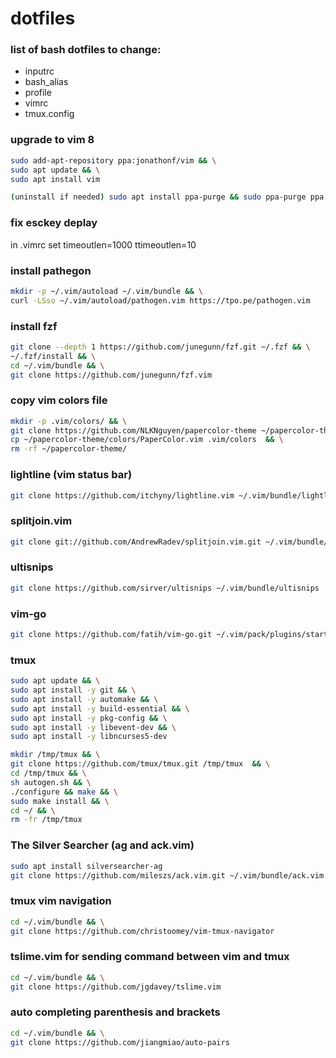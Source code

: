 # dotfiles

### list of bash dotfiles to change:
- inputrc
- bash_alias
- profile 
- vimrc
- tmux.config


### upgrade to vim 8
```sh
sudo add-apt-repository ppa:jonathonf/vim && \
sudo apt update && \
sudo apt install vim

(uninstall if needed) sudo apt install ppa-purge && sudo ppa-purge ppa:jonathonf/vim
```

### fix esckey deplay
in .vimrc
set timeoutlen=1000 ttimeoutlen=10

### install pathegon
```sh
mkdir -p ~/.vim/autoload ~/.vim/bundle && \
curl -LSso ~/.vim/autoload/pathogen.vim https://tpo.pe/pathogen.vim
```

### install fzf
```sh
git clone --depth 1 https://github.com/junegunn/fzf.git ~/.fzf && \
~/.fzf/install && \
cd ~/.vim/bundle && \
git clone https://github.com/junegunn/fzf.vim
```

### copy vim colors file
```sh
mkdir -p .vim/colors/ && \
git clone https://github.com/NLKNguyen/papercolor-theme ~/papercolor-theme && \
cp ~/papercolor-theme/colors/PaperColor.vim .vim/colors  && \
rm -rf ~/papercolor-theme/
```

### lightline (vim status bar)
```sh
git clone https://github.com/itchyny/lightline.vim ~/.vim/bundle/lightline.vim
```

### splitjoin.vim
```sh
git clone git://github.com/AndrewRadev/splitjoin.vim.git ~/.vim/bundle/splitjoin
```

### ultisnips
```sh 
git clone https://github.com/sirver/ultisnips ~/.vim/bundle/ultisnips
```

### vim-go
```sh
git clone https://github.com/fatih/vim-go.git ~/.vim/pack/plugins/start/vim-go
```

### tmux
```sh
sudo apt update && \
sudo apt install -y git && \
sudo apt install -y automake && \
sudo apt install -y build-essential && \
sudo apt install -y pkg-config && \
sudo apt install -y libevent-dev && \
sudo apt install -y libncurses5-dev

mkdir /tmp/tmux && \
git clone https://github.com/tmux/tmux.git /tmp/tmux  && \
cd /tmp/tmux && \
sh autogen.sh && \
./configure && make && \
sudo make install && \
cd ~/ && \
rm -fr /tmp/tmux
```

### The Silver Searcher (ag and ack.vim)
```sh
sudo apt install silversearcher-ag
git clone https://github.com/mileszs/ack.vim.git ~/.vim/bundle/ack.vim
```

### tmux vim navigation
```sh
cd ~/.vim/bundle && \
git clone https://github.com/christoomey/vim-tmux-navigator
```

### tslime.vim for sending command between vim and tmux
```sh
cd ~/.vim/bundle && \
git clone https://github.com/jgdavey/tslime.vim
```
### auto completing parenthesis and brackets
```sh
cd ~/.vim/bundle && \
git clone https://github.com/jiangmiao/auto-pairs
```
